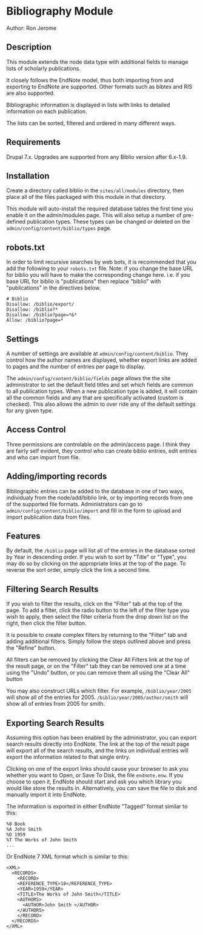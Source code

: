 # Bibliography Module

Author: Ron Jerome

## Description

This module extends the node data type with additional fields to manage lists of
scholarly publications.

It closely follows the EndNote model, thus both importing from and exporting to
EndNote are supported. Other formats such as bibtex and RIS are also supported.

Bibliographic information is displayed in lists with links to detailed
information on each publication.

The lists can be sorted, filtered and ordered in many different ways.

## Requirements

Drupal 7.x. Upgrades are supported from any Biblio version after 6.x-1.9.

## Installation

Create a directory called biblio in the `sites/all/modules` directory, then
place all of the files packaged with this module in that directory.

This module will auto-install the required database tables the first time you
enable it on the admin/modules page. This will also setup a number of
pre-defined publication types. These types can be changed or deleted on the
`admin/config/content/biblio/types` page.

## robots.txt

In order to limit recursive searches by web bots, it is recommended that you add
the following to your `robots.txt` file. Note: if you change the base URL for
biblio you will have to make the corresponding change here. i.e. if you base URL
for biblio is "publications" then replace "biblio" with "publications" in the
directives below.

```
# Biblio
Disallow: /biblio/export/
Disallow: /biblio?*
Disallow: /biblio?page=*&*
Allow: /biblio?page=*
```

## Settings

A number of settings are available at `admin/config/content/biblio`. They
control how the author names are displayed, whether export links are added to
pages and the number of entries per page to display.

The `admin/config/content/biblio/fields` page allows the the site administrator
to set the default field titles and set which fields are common to all
publication types. When a new publication type is added, it will contain all the
common fields and any that are specifically activated (custom is checked). This
also allows the admin to over ride any of the default settings for any given
type.

## Access Control

Three permissions are controlable on the admin/access page. I think they are
fairly self evident, they control who can create biblio entries, edit entries
and who can import from file.

## Adding/importing records

Bibliographic entries can be added to the database in one of two ways,
individualy from the node/add/biblio link, or by importing records from one of
the supported file formats. Administrators can go to
`admin/config/content/biblio/import` and fill in the form to upload and import
publication data from files.

## Features

By default, the `/biblio` page will list all of the entries in the database
sorted by Year in descending order. If you wish to sort by "Title" or "Type",
you may do so by clicking on the appropriate links at the top of the page. To
reverse the sort order, simply click the link a second time.

## Filtering Search Results

If you wish to filter the results, click on the "Filter" tab at the top of the
page. To add a filter, click the radio button to the left of the filter type you
wish to apply, then select the filter criteria from the drop down list on the
right, then click the filter button.

It is possible to create complex filters by returning to the "Filter" tab and
adding additional filters. Simply follow the steps outlined above and press the
"Refine" button.

All filters can be removed by clicking the Clear All Filters link at the top of
the result page, or on the "Filter" tab they can be removed one at a time using
the "Undo" button, or you can remove them all using the "Clear All" button

You may also construct URLs which filter. For example, `/biblio/year/2005` will
show all of the entries for 2005. `/biblio/year/2005/author/smith` will show all
of entries from 2005 for smith.

## Exporting Search Results

Assuming this option has been enabled by the administrator, you can export
search results directly into EndNote. The link at the top of the result page
will export all of the search results, and the links on individual entries will
export the information related to that single entry.

Clicking on one of the export links should cause your browser to ask you whether
you want to Open, or Save To Disk, the file `endnote.enw`. If you choose to open
it, EndNote should start and ask you which library you would like store the
results in. Alternatively, you can save the file to disk and manually import it
into EndNote.

The information is exported in either EndNote "Tagged" format similar to this:

```
%0 Book
%A John Smith
%D 1959
%T The Works of John Smith
...
```

Or EndNote 7 XML format which is similar to this:

```
<XML>
  <RECORDS>
    <RECORD>
    <REFERENCE_TYPE>10</REFERENCE_TYPE>
    <YEAR>1959</YEAR>
    <TITLE>The Works of John Smith</TITLE>
    <AUTHORS>
      <AUTHOR>John Smith </AUTHOR>
    </AUTHORS>
    </RECORD>
  </RECORDS>
</XML>
```

